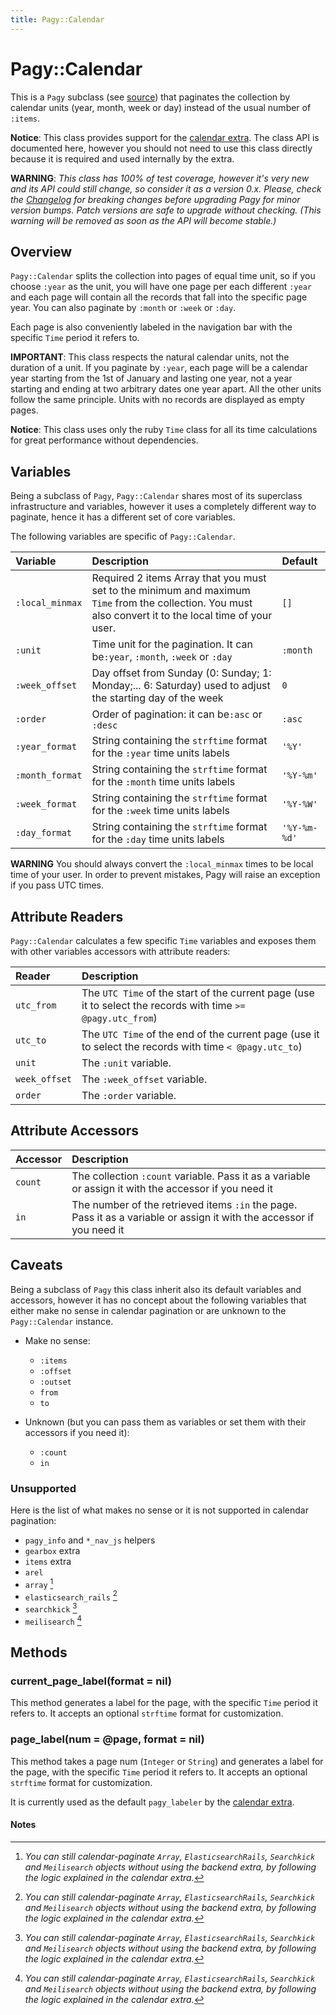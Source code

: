 ```yaml
---
title: Pagy::Calendar
---
```

# Pagy::Calendar

This is a `Pagy` subclass (see [source](https://github.com/ddnexus/pagy/blob/master/lib/pagy/calendar.rb)) that paginates the collection by calendar units (year, month, week or day) instead of the usual number of `:items`. 

**Notice**: This class provides support for the [calendar extra](../extras/calendar.md). The class API is documented here, however you should not need to use this class directly because it is required and used internally by the extra.

**WARNING**: _This class has 100% of test coverage, however it's very new and its API could still change, so consider it as a version 0.x. Please, check the [Changelog](https://github.com/ddnexus/pagy/blob/master/CHANGELOG.md) for breaking changes before upgrading Pagy for minor version bumps. Patch versions are safe to upgrade without checking. (This warning will be removed as soon as the API will become stable.)_

## Overview

`Pagy::Calendar` splits the collection into pages of equal time unit, so if you choose `:year` as the unit, you will have one page per each different `:year` and each page will contain all the records that fall into the specific page year. You can also paginate by `:month` or `:week` or `:day`. 

Each page is also conveniently labeled in the navigation bar with the specific `Time` period it refers to.

**IMPORTANT**: This class respects the natural calendar units, not the duration of a unit. If you paginate by `:year`, each page will be a calendar year starting from the 1st of January and lasting one year, not a year starting and ending at two arbitrary dates one year apart. All the other units follow the same principle. Units with no records are displayed as empty pages.

**Notice**: This class uses only the ruby `Time` class for all its time calculations for great performance without dependencies.

## Variables

Being a subclass of `Pagy`, `Pagy::Calendar` shares most of its superclass infrastructure and variables, however it uses a completely different way to paginate, hence it has a different set of core variables.

The following variables are specific of `Pagy::Calendar`.

| Variable        | Description                                                                                                                                              | Default      |
|:----------------|:---------------------------------------------------------------------------------------------------------------------------------------------------------|:-------------|
| `:local_minmax` | Required 2 items Array that you must set to the minimum and maximum `Time` from the collection. You must also convert it to the local time of your user. | `[]`         |
| `:unit`         | Time unit for the pagination. It can be`:year`, `:month`, `:week` or `:day`                                                                              | `:month`     |
| `:week_offset`  | Day offset from Sunday (0: Sunday; 1: Monday;... 6: Saturday) used to adjust the starting day of the week                                                | `0`          |
| `:order`        | Order of pagination: it can be`:asc` or `:desc`                                                                                                          | `:asc`       |
| `:year_format`  | String containing the `strftime` format for the `:year` time units labels                                                                                | `'%Y'`       |
| `:month_format` | String containing the `strftime` format for the `:month` time units labels                                                                               | `'%Y-%m'`    |
| `:week_format`  | String containing the `strftime` format for the `:week` time units labels                                                                                | `'%Y-%W'`    |
| `:day_format`   | String containing the `strftime` format for the `:day` time units labels                                                                                 | `'%Y-%m-%d'` |

**WARNING** You should always convert the `:local_minmax` times to be local time of your user. In order to prevent mistakes, Pagy will raise an exception if you pass UTC times.

## Attribute Readers

`Pagy::Calendar` calculates a few specific `Time` variables and exposes them with other variables accessors with attribute readers:

| Reader        | Description                                                                                                  |
|:--------------|:-------------------------------------------------------------------------------------------------------------|
| `utc_from`    | The `UTC Time` of the start of the current page (use it to select the records with time `>= @pagy.utc_from`) |
| `utc_to`      | The `UTC Time` of the end of the current page (use it to select the records with time `< @pagy.utc_to`)      |
| `unit`        | The `:unit` variable.                                                                                        |
| `week_offset` | The `:week_offset` variable.                                                                                 |
| `order`       | The `:order` variable.                                                                                       |
   
## Attribute Accessors

| Accessor | Description                                                                                                           |
|:---------|:----------------------------------------------------------------------------------------------------------------------|
| `count`  | The collection `:count` variable. Pass it as a variable or assign it with the accessor if you need it                 |
| `in`     | The number of the retrieved items `:in` the page. Pass it as a variable or assign it with the accessor if you need it |

## Caveats

Being a subclass of `Pagy` this class inherit also its default variables and accessors, however it has no concept about the following variables that either make no sense in calendar pagination or are unknown to the `Pagy::Calendar` instance.

- Make no sense:
  - `:items`
  - `:offset`
  - `:outset`
  - `from`
  - `to` 
  
- Unknown (but you can pass them as variables or set them with their accessors if you need it):
  - `:count`
  - `in`
  
### Unsupported
   
Here is the list of what makes no sense or it is not supported in calendar pagination:

- `pagy_info` and `*_nav_js` helpers
- `gearbox` extra
- `items` extra   
- `arel`
- `array` [^1]
- `elasticsearch_rails` [^1]
- `searchkick` [^1]
- `meilisearch` [^1]

## Methods

### current_page_label(format = nil)

This method generates a label for the page, with the specific `Time` period it refers to. It accepts an optional `strftime` format for customization.
  
### page_label(num = @page, format = nil)

This method takes a page num (`Integer` or `String`) and generates a label for the page, with the specific `Time` period it refers to. It accepts an optional `strftime` format for customization.

It is currently used as the default `pagy_labeler` by the [calendar extra](../extras/calendar.md).

#### Notes

[^1]: _You can still calendar-paginate `Array`, `ElasticsearchRails`, `Searchkick` and `Meilisearch` objects  without using the backend extra, by following the logic explained in the calendar extra._
